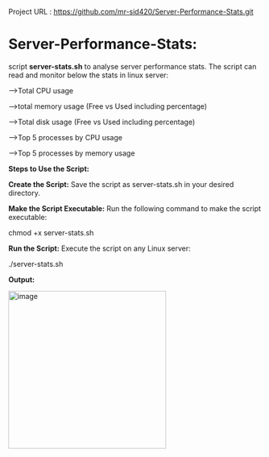 Project URL : https://github.com/mr-sid420/Server-Performance-Stats.git

# Server-Performance-Stats:
script **server-stats.sh** to analyse server performance stats. The script can read and monitor below the stats in linux server:

-->Total CPU usage

-->total memory usage (Free vs Used including percentage)

-->Total disk usage (Free vs Used including percentage)

-->Top 5 processes by CPU usage

-->Top 5 processes by memory usage

**Steps to Use the Script:**

**Create the Script:** Save the script as server-stats.sh in your desired directory.

**Make the Script Executable:** Run the following command to make the script executable:

chmod +x server-stats.sh

**Run the Script:** Execute the script on any Linux server:

./server-stats.sh

**Output:**

<img width="313" alt="image" src="https://github.com/user-attachments/assets/27e996a1-9c88-4630-b907-50c52748c69d" />

